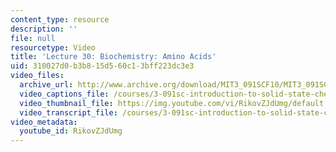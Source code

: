 ```yaml
---
content_type: resource
description: ''
file: null
resourcetype: Video
title: 'Lecture 30: Biochemistry: Amino Acids'
uid: 310027d0-b3b8-15d5-60c1-3bff223dc3e3
video_files:
  archive_url: http://www.archive.org/download/MIT3_091SCF10/MIT3_091SCF10lec30_300k.mp4
  video_captions_file: /courses/3-091sc-introduction-to-solid-state-chemistry-fall-2010/dac9e5123b135b478b54374a96ae8439_RikovZJdUmg.vtt
  video_thumbnail_file: https://img.youtube.com/vi/RikovZJdUmg/default.jpg
  video_transcript_file: /courses/3-091sc-introduction-to-solid-state-chemistry-fall-2010/b0d67afd38323f11fa60e5517d98561b_RikovZJdUmg.pdf
video_metadata:
  youtube_id: RikovZJdUmg
---
```

